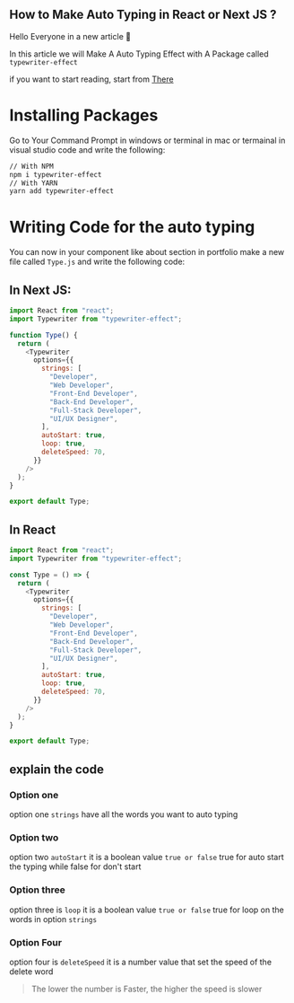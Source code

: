 ## How to Make Auto Typing in React or Next JS ?

Hello Everyone in a new article 👋 

In this article we will Make A Auto Typing Effect with A Package called ```typewriter-effect```

if you want to start reading, start from <a href="#install">There</a>

# <h1 id="install">Installing Packages</h1>
Go to Your Command Prompt in windows or terminal in mac or termainal in visual studio code and write the following:
```bash
// With NPM
npm i typewriter-effect
// With YARN
yarn add typewriter-effect
```

# Writing Code for the auto typing
You can now in your component like about section in portfolio make a new file called ```Type.js``` and write the following code:
## In Next JS:
```js
import React from "react";
import Typewriter from "typewriter-effect";

function Type() {
  return (
    <Typewriter
      options={{
        strings: [
          "Developer",
          "Web Developer",
          "Front-End Developer",
          "Back-End Developer",
          "Full-Stack Developer",
          "UI/UX Designer",
        ],
        autoStart: true,
        loop: true,
        deleteSpeed: 70,
      }}
    />
  );
}

export default Type;
```
## In React
```js
import React from "react";
import Typewriter from "typewriter-effect";

const Type = () => {
  return (
    <Typewriter
      options={{
        strings: [
          "Developer",
          "Web Developer",
          "Front-End Developer",
          "Back-End Developer",
          "Full-Stack Developer",
          "UI/UX Designer",
        ],
        autoStart: true,
        loop: true,
        deleteSpeed: 70,
      }}
    />
  );
}

export default Type;
```
## explain the code
### Option one
option one ```strings``` have all the words you want to auto typing
### Option two
option two ```autoStart``` it is a boolean value ```true or false``` true for auto start the typing while false for don't start
### Option three
option three is ```loop``` it is a boolean value ```true or false``` true for loop on the words in option ```strings```
### Option Four
option four is ```deleteSpeed``` it is a number value that set the speed of the delete word
> The lower the number is Faster, the higher the speed is slower
